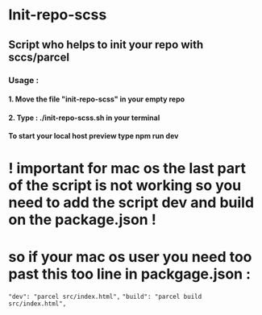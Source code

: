 # Init-repo-scss

## Script who helps to init your repo with sccs/parcel

### Usage :

#### 1. Move the file "init-repo-scss" in your empty repo

#### 2. Type : ./init-repo-scss.sh in your terminal

#### To start your local host preview type npm run dev

# __! important for mac os the last part of the script is not working so you need to add the script dev and build on the package.json !__

# __so if your mac os user you need too past this too line in packgage.json :__

`"dev": "parcel src/index.html",`
`"build": "parcel build src/index.html",`

